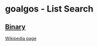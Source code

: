 # goalgos - List Search

## [Binary](./binary.go)
[Wikipedia page](https://en.wikipedia.org/wiki/Binary_search_algorithm)

